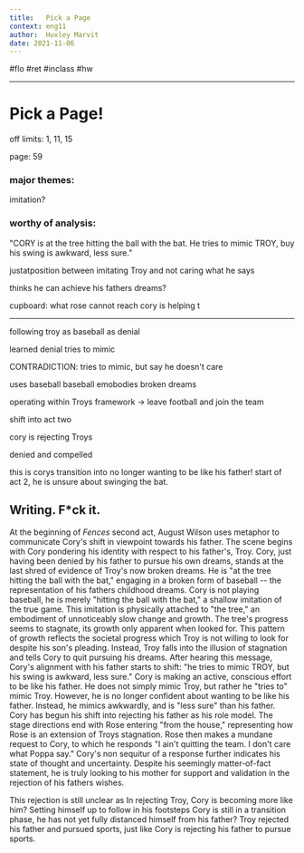 ```yaml
---
title:   Pick a Page
context: eng11
author:  Huxley Marvit
date: 2021-11-06
---
```


#flo #ret  #inclass #hw

***

# Pick a Page!

off limits: 1, 11, 15

page: 59  


### major themes:
imitation?

### worthy of analysis:
"CORY is at the tree hitting the ball with the bat. He tries to mimic TROY, buy his swing is awkward, less sure."



justatposition between imitating Troy and not caring what he says

thinks he can achieve his fathers dreams?






cupboard: what rose cannot reach
cory is helping t

***


following troy as 
baseball as denial

learned denial
tries to mimic





CONTRADICTION: tries to mimic, but say he doesn't care



uses baseball 
baseball emobodies broken dreams


operating within Troys framework -> leave football and join the team


shift into act two

cory is rejecting Troys 




denied and compelled


this is corys transition into no longer wanting to be like his father!
start of act 2, he is unsure about swinging the bat.


## Writing. F\*ck it.

At the beginning of *Fences* second act, August Wilson uses metaphor to communicate Cory's shift in viewpoint towards his father. The scene begins with Cory pondering his identity with respect to his father's, Troy. Cory, just having been denied by his father to pursue his own dreams, stands at the last shred of evidence of Troy's now broken dreams. He is "at the tree hitting the ball with the bat," engaging in a broken form of baseball -- the representation of his fathers childhood dreams. Cory is not playing baseball, he is merely "hitting the ball with the bat," a shallow imitation of the true game. This imitation is physically attached to "the tree," an embodiment of unnoticeably slow change and growth. The tree's progress seems to stagnate, its growth only apparent when looked for. This pattern of growth reflects the societal progress which Troy is not willing to look for despite his son's pleading. Instead, Troy falls into the illusion of stagnation and tells Cory to quit pursuing his dreams. After hearing this message, Cory's alignment with his father starts to shift: "he tries to mimic TROY, but his swing is awkward, less sure." Cory is making an active, conscious effort to be like his father. He does not simply mimic Troy, but rather he "tries to" mimic Troy. However, he is no longer confident about wanting to be like his father. Instead, he mimics awkwardly, and is "less sure" than his father. Cory has begun his shift into rejecting his father as his role model. The stage directions end with Rose entering "from the house," representing how Rose is an extension of Troys stagnation. Rose then makes a mundane request to Cory, to which he responds "I ain't quitting the team. I don't care what Poppa say." Cory's non sequitur of a response further indicates his state of thought and uncertainty. Despite his seemingly matter-of-fact statement, he is truly looking to his mother for support and validation in the rejection of his fathers wishes.

This rejection is still unclear as
In rejecting Troy, Cory is becoming more like him? Setting himself up to follow in his footsteps
Cory is still in a transition phase, he has not yet fully distanced himself from his father?
Troy rejected his father and pursued sports, just like Cory is rejecting his father to pursue sports.
































